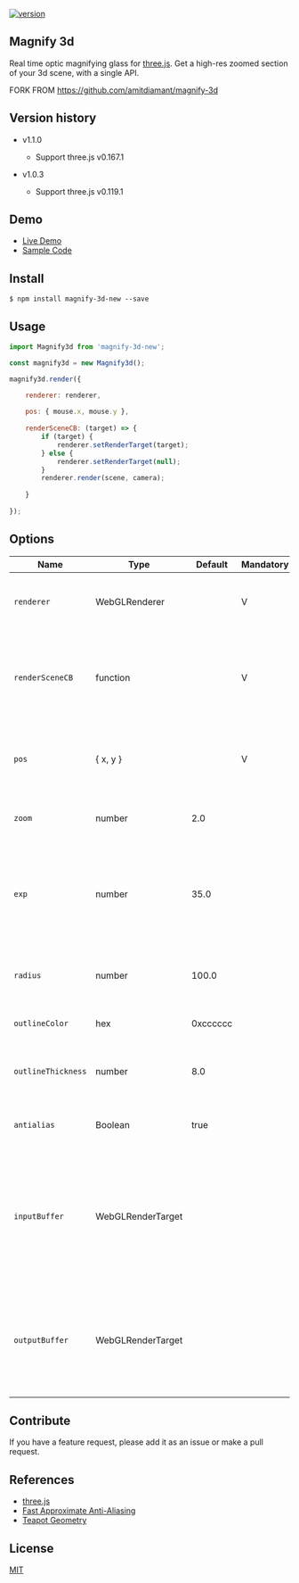 
[![version](https://img.shields.io/badge/version-1.1.0-green.svg)](https://semver.org)

## Magnify 3d
Real time optic magnifying glass for [three.js](https://github.com/mrdoob/three.js).
Get a high-res zoomed section of your 3d scene, with a single API.

FORK FROM https://github.com/amitdiamant/magnify-3d


Version history
---------------
* v1.1.0
	- Support three.js v0.167.1

* v1.0.3
	- Support three.js v0.119.1


## Demo
- [Live Demo](https://amitdiamant.github.io/magnify-3d)
- [Sample Code](sample/index.js#L165)

## Install
```$ npm install magnify-3d-new --save ```

## Usage
```js
import Magnify3d from 'magnify-3d-new';

const magnify3d = new Magnify3d();

magnify3d.render({

    renderer: renderer,
    
    pos: { mouse.x, mouse.y },
    
    renderSceneCB: (target) => {
        if (target) {
            renderer.setRenderTarget(target);
        } else {
            renderer.setRenderTarget(null);
        }
        renderer.render(scene, camera);
          
    }
    
});
```

## Options
| Name | Type | Default | Mandatory | Description|
| - | - | - | - | - |
| `renderer` | WebGLRenderer | | V | The renderer used to render the original scene. |
| `renderSceneCB` | function | | V | A callback function used for rendering the original scene on a zoomed target. |
| `pos`  | { x, y } | | V | Position of the magnifying glass in client coordinates. |
| `zoom`  | number | 2.0 | | Zoom factor of the magnifying glass. |
| `exp`  | number | 35.0 | | Exponent used to calculate the glass' shape. Higher `exp` value means flatter glass shape. |
| `radius`  | number | 100.0 | | Radius of the magnifying glass in pixels. |
| `outlineColor`  | hex | 0xcccccc | | Color of the glass' outline. |
| `outlineThickness`  | number | 8.0 | | Thickness of the glass' outline in pixels. Can be set to 0. |
| `antialias` | Boolean | true | | Whether to add an antialiasing pass or not. |
| `inputBuffer`  | WebGLRenderTarget | | | Buffer filled with the original scene render. In case `inputBuffer` is not supplied, the canvas will be the input buffer.|
| `outputBuffer`  | WebGLRenderTarget | | | Render target. In case `outputBuffer` is not supplied, the output will be directly on the screen.|
  
                
## Contribute
If you have a feature request, please add it as an issue or make a pull request.

## References
- [three.js](https://github.com/mrdoob/three.js)
- [Fast Approximate Anti-Aliasing](https://github.com/mrdoob/three.js/blob/dev/examples/js/shaders/FXAAShader.js)
- [Teapot Geometry](https://github.com/mrdoob/three.js/blob/dev/examples/js/geometries/TeapotBufferGeometry.js)

## License
[MIT](LICENSE)
